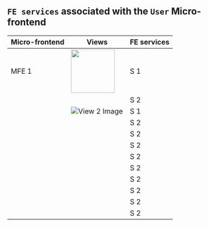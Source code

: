 ## `FE services` associated with the `User` Micro-frontend


| Micro-frontend  | Views                           | FE services |
|-----------------|---------------------------------|-------------|
| MFE 1           | <img src="UserProfile3.png" width="100px"/>     | S 1         |
|                 |                                 | S 2         |
|                 | ![View 2 Image](UserAuthentication.png)     | S 1         |
|                 |                                 | S 2         |
|                 |                                 | S 2         |
|                 |                                 | S 2         |
|                 |                                 | S 2         |
|                 |                                 | S 2         |
|                 |                                 | S 2         |
|                 |                                 | S 2         |
|                 |                                 | S 2         |
|                 |                                 | S 2         |
